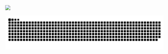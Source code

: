 
<a href="https://www.linkedin.com/in/anatoliiperfun" title="LinkedIn">
<img src="https://cdn.jsdelivr.net/gh/devicons/devicon/icons/linkedin/linkedin-original.svg" height="60px" /> 
</a>

<br>

![github contribution grid snake animation](https://github.com/AnatoliiPerfun/anatoliiperfun/blob/output/github-user-contribution.svg#gh-dark-mode-only)
